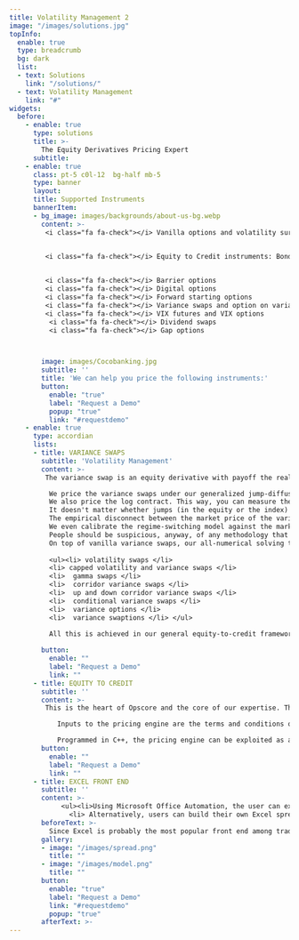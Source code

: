 ```yaml
---
title: Volatility Management 2
image: "/images/solutions.jpg"
topInfo:
  enable: true
  type: breadcrumb
  bg: dark
  list:
  - text: Solutions
    link: "/solutions/"
  - text: Volatility Management 
    link: "#"
widgets:
  before:
    - enable: true
      type: solutions
      title: >-
        The Equity Derivatives Pricing Expert
      subtitle: 
    - enable: true
      class: pt-5 c0l-12  bg-half mb-5
      type: banner
      layout: 
      title: Supported Instruments
      bannerItem:
      - bg_image: images/backgrounds/about-us-bg.webp
        content: >-
         <i class="fa fa-check"></i> Vanilla options and volatility surfaces
    

         <i class="fa fa-check"></i> Equity to Credit instruments: Bonds, Convertible Bonds, Contingent Conversion Bonds (CoCos), CDS, EDS, Credit Event Binary Options


         <i class="fa fa-check"></i> Barrier options
         <i class="fa fa-check"></i> Digital options
         <i class="fa fa-check"></i> Forward starting options
         <i class="fa fa-check"></i> Variance swaps and option on variance
         <i class="fa fa-check"></i> VIX futures and VIX options
          <i class="fa fa-check"></i> Dividend swaps
          <i class="fa fa-check"></i> Gap options



        image: images/Cocobanking.jpg
        subtitle: ''
        title: 'We can help you price the following instruments:'
        button:
          enable: "true"
          label: "Request a Demo"
          popup: "true"
          link: "#requestdemo"
    - enable: true
      type: accordian
      lists:
      - title: VARIANCE SWAPS
        subtitle: 'Volatility Management'
        content: >-
         The variance swap is an equity derivative with payoff the realized variance of the underlying equity or index. The Black-Scholes-Merton tradition of                    continuous delta hedging under diffusion confuses it with the log contract. As a consequence, it suggests the variance swap is redundant with the vanilla              options. What the variance swap truly is, however, over and above the vanillas, is a play on the possible underlying jumps. We believe variance swaps mark a            new age in volatility arbitrage. For this reason, we price them from scratch, independently of the diffusion assumption or even the idea that vanilla options          may have ever been a play on variance:

          We price the variance swaps under our generalized jump-diffusion model with stochastic volatility and stochastic jumps, also known as the “regime-switching             model.”
          We also price the log contract. This way, you can measure the difference due to the jumps.
          It doesn't matter whether jumps (in the equity or the index) have been known to occur or not to occur in the past. (A jump to default couldn't have occurred           in the past.) What matters is whether the market anticipates such jumps.
          The empirical disconnect between the market price of the variance swap and the theoretical price of the log contract (a.k.a. the strip of vanillas), apparent           even on the index, points in that direction.
          We even calibrate the regime-switching model against the market prices of variance swaps of different starting dates and maturity dates, independently of the           vanillas. Indeed, the variance swap is not redundant with the vanillas and its price carries additional information on the underlying process (as does the             price of any path-dependent option, generally).
          People should be suspicious, anyway, of any methodology that is incapable of valuing an instrument as natural and simple and homogeneous as the variance swap           directly and says it requires a full strip of known vanilla options prices in order to do so!
          On top of vanilla variance swaps, our all-numerical solving techniques enable us to price the following payoffs:
         
          <ul><li> volatility swaps </li>
          <li> capped volatility and variance swaps </li>
          <li> 	gamma swaps </li>
          <li> 	corridor variance swaps </li>
          <li> 	up and down corridor variance swaps </li>
          <li> 	conditional variance swaps </li>
          <li> 	variance options </li>
          <li> 	variance swaptions </li> </ul>
          
          All this is achieved in our general equity-to-credit framework, of which dividends and default risk are an integral part.

        button:
          enable: ""
          label: "Request a Demo" 
          link: ""
      - title: EQUITY TO CREDIT
        subtitle: ''
        content: >-
         This is the heart of Opscore and the core of our expertise. The pricing engine is the numerical solver of the equity-to-credit Partial Differential Equations           (PDE) with the terms and conditions of the given derivative instrument acting as boundary conditions. Our implementation relies on the most advanced finite              difference schemes. These schemes include computational grids that adapt in order to best capture the events, whether in time or space, that occur during              the lifetime of the specific instrument.

            Inputs to the pricing engine are the terms and conditions of the instruments involved in the pricing, market data (yield curves, stock spot price and FX               rates), market assumptions (dividend forecast and recovery rates for each instrument involved on pricing and calibration) and the theoretical parameters               (Brownian volatility, hazard rate) which are inferred from the calibration routines, themselves an integral part of the pricing engine.

            Programmed in C++, the pricing engine can be exploited as a separate suite of DLLs (Dynamic-Link Libraries) which the user may wish to integrate into                    his/her exisiting system, independently of the database schema of Opscore or the Excel functionality. To this end, COM, Java and C++ interfaces are                    available. The DLL can also be called from Matlab. The client, therefore, can choose between integrating our DLLs into his/her system or relying on us to              maintain the databases schema.
        button:
          enable: ""
          label: "Request a Demo" 
          link: ""
      - title: EXCEL FRONT END
        subtitle: ''
        content: >-
             <ul><li>Using Microsoft Office Automation, the user can export all the terms and conditions of the convertible security from the Opscore data model to                  the Opscore Excel Analyzer. Several theoretical models can be defined and simulated on this worksheet. 3D surfaces of theoretical values and Greeks can                 be instantaneously plotted. More generally, every single output can be plotted as a function of every single input. This is achieved by the VBA                         routines of the Opscore Excel Analyzer, which, in turn, call the DLL of the pricing engine; moreover, the user can simulate terms and conditions                        different from the ones that are stored in the Opscore database, without affecting the stored data.</li>
               <li> Alternatively, users can build their own Excel spreadsheet, laying out the results of the pricing engine any way they please thanks to the Opscore                 XLL functions. The Opscore XLLs accept the identification number of the given security (its internal database code, ISIN, CUSIP, Bloomberg number or                   SEDOL) as an argument. This allows the XLLs to retrieve the corresponding terms and conditions from the Opscore database. The remaining arguments are                   the theoretical parameters (such as Brownian volatility and hazard rate). They are produced on the spreadsheet, either by calibration routines or by                    direct user input.</li></ul>
        beforeText: >-
          Since Excel is probably the most popular front end among traders and hedge fund managers, we made sure that all the results of Opscore are published to                  Excel. There are two ways the user may view these results:
        gallery:
        - image: "/images/spread.png"
          title: ""
        - image: "/images/model.png"
          title: ""
        button:
          enable: "true"
          label: "Request a Demo"
          link: "#requestdemo"
          popup: "true"
        afterText: >-
---
```


